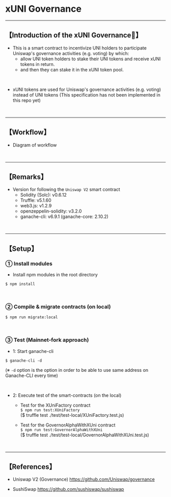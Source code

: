 # xUNI Governance

***
## 【Introduction of the xUNI Governance🦄】
- This is a smart contract to incentivize UNI holders to participate Uniswap's governance activities (e.g. voting) by which:
  - allow UNI token holders to stake their UNI tokens and receive xUNI tokens in return.
  - and then they can stake it in the xUNI token pool.

<br>

- xUNI tokens are used for Uniswap's governance activities (e.g. voting) instead of UNI tokens
  (This specification has not been implemented in this repo yet)


&nbsp;

***

## 【Workflow】
- Diagram of workflow  

&nbsp;

***

## 【Remarks】
- Version for following the `Uniswap V2` smart contract
  - Solidity (Solc): v0.6.12
  - Truffle: v5.1.60
  - web3.js: v1.2.9
  - openzeppelin-solidity: v3.2.0
  - ganache-cli: v6.9.1 (ganache-core: 2.10.2)


&nbsp;

***

## 【Setup】
### ① Install modules
- Install npm modules in the root directory
```
$ npm install
```

<br>

### ② Compile & migrate contracts (on local)
```
$ npm run migrate:local
```

<br>

### ③ Test (Mainnet-fork approach)
- 1: Start ganache-cli
```
$ ganache-cli -d
```
(※ `-d` option is the option in order to be able to use same address on Ganache-CLI every time)

<br>

- 2: Execute test of the smart-contracts (on the local)  
  - Test for the XUniFactory contract  
    `$ npm run test:XUniFactory`  
    ($ truffle test ./test/test-local/XUniFactory.test.js)     

  - Test for the GovernorAlphaWithXUni contract   
    `$ npm run test:GovernorAlphaWithXUni`    
    ($ truffle test ./test/test-local/GovernorAlphaWithXUni.test.js)  

<br>

***

## 【References】
- Uniswap V2 (Governance)
  https://github.com/Uniswap/governance

- SushiSwap
  https://github.com/sushiswap/sushiswap


